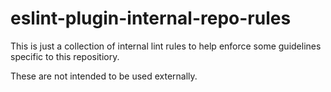 # eslint-plugin-internal-repo-rules

This is just a collection of internal lint rules to help enforce some guidelines specific to this repositiory.

These are not intended to be used externally.
